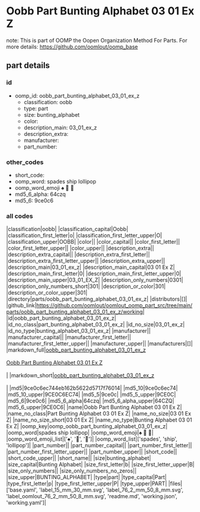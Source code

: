 # Oobb Part Bunting Alphabet 03 01 Ex Z  

note: This is part of OOMP the Oopen Organization Method For Parts. For more details: https://github.com/oomlout/oomp_base

##  part details





### id
* oomp_id: oobb_part_bunting_alphabet_03_01_ex_z
  * classification: oobb
  * type: part
  * size: bunting_alphabet
  * color: 
  * description_main: 03_01_ex_z
  * description_extra: 
  * manufacturer: 
  * part_number: 

### other_codes
* short_code: 
* oomp_word: spades ship lollipop
* oomp_word_emoji :spades: :ship: :lollipop:
* md5_6_alpha: 64czq
* md5_6: 9ce0c6

### all codes 
|classification|oobb|
|classification_capital|Oobb|
|classification_first_letter|o|
|classification_first_letter_upper|O|
|classification_upper|OOBB|
|color||
|color_capital||
|color_first_letter||
|color_first_letter_upper||
|color_upper||
|description_extra||
|description_extra_capital||
|description_extra_first_letter||
|description_extra_first_letter_upper||
|description_extra_upper||
|description_main|03_01_ex_z|
|description_main_capital|03 01 Ex Z|
|description_main_first_letter|0|
|description_main_first_letter_upper|0|
|description_main_upper|03_01_EX_Z|
|description_only_numbers|0301|
|description_only_numbers_short|301|
|description_or_color|301|
|description_or_color_upper|301|
|directory|parts/oobb_part_bunting_alphabet_03_01_ex_z|
|distributors|[]|
|github_link|https://github.com/oomlout/oomlout_oomp_part_src/tree/main/parts/oobb_part_bunting_alphabet_03_01_ex_z/working|
|id|oobb_part_bunting_alphabet_03_01_ex_z|
|id_no_class|part_bunting_alphabet_03_01_ex_z|
|id_no_size|03_01_ex_z|
|id_no_type|bunting_alphabet_03_01_ex_z|
|manufacturer||
|manufacturer_capital||
|manufacturer_first_letter||
|manufacturer_first_letter_upper||
|manufacturer_upper||
|manufacturers|[]|
|markdown_full|[oobb_part_bunting_alphabet_03_01_ex_z](https://github.com/oomlout/oomlout_oomp_part_src/tree/main/parts/oobb_part_bunting_alphabet_03_01_ex_z/working)<br>[](https://github.com/oomlout/oomlout_oomp_part_src/tree/main/parts/oobb_part_bunting_alphabet_03_01_ex_z/working)<br>[Oobb Part Bunting Alphabet 03 01 Ex Z](https://github.com/oomlout/oomlout_oomp_part_src/tree/main/parts/oobb_part_bunting_alphabet_03_01_ex_z/working)<br><br>|
|markdown_short|[oobb_part_bunting_alphabet_03_01_ex_z](https://github.com/oomlout/oomlout_oomp_part_src/tree/main/parts/oobb_part_bunting_alphabet_03_01_ex_z/working)<br><br>|
|md5|9ce0c6ec744eb162b5622d5717f76014|
|md5_10|9ce0c6ec74|
|md5_10_upper|9CE0C6EC74|
|md5_5|9ce0c|
|md5_5_upper|9CE0C|
|md5_6|9ce0c6|
|md5_6_alpha|64czq|
|md5_6_alpha_upper|64CZQ|
|md5_6_upper|9CE0C6|
|name|Oobb Part Bunting Alphabet 03 01 Ex Z|
|name_no_class|Part Bunting Alphabet 03 01 Ex Z|
|name_no_size|03 01 Ex Z|
|name_no_size_short|03 01 Ex Z|
|name_no_type|Bunting Alphabet 03 01 Ex Z|
|oomp_key|oomp_oobb_part_bunting_alphabet_03_01_ex_z|
|oomp_word|spades ship lollipop|
|oomp_word_emoji|:spades: :ship: :lollipop:|
|oomp_word_emoji_list|[':spades:', ':ship:', ':lollipop:']|
|oomp_word_list|['spades', 'ship', 'lollipop']|
|part_number||
|part_number_capital||
|part_number_first_letter||
|part_number_first_letter_upper||
|part_number_upper||
|short_code||
|short_code_upper||
|short_name||
|size|bunting_alphabet|
|size_capital|Bunting Alphabet|
|size_first_letter|b|
|size_first_letter_upper|B|
|size_only_numbers||
|size_only_numbers_no_zeros||
|size_upper|BUNTING_ALPHABET|
|type|part|
|type_capital|Part|
|type_first_letter|p|
|type_first_letter_upper|P|
|type_upper|PART|
|files|['base.yaml', 'label_15_mm_30_mm.svg', 'label_76_2_mm_50_8_mm.svg', 'label_oomlout_76_2_mm_50_8_mm.svg', 'readme.md', 'working.json', 'working.yaml']|
